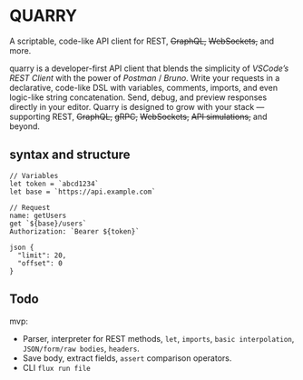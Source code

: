 # QUARRY

A scriptable, code-like API client for REST, ~~GraphQL,~~ ~~WebSockets,~~ and more.

quarry is a developer-first API client that blends the simplicity of *VSCode’s REST Client* with the power of *Postman* / *Bruno*. Write your requests in a declarative, code-like DSL with variables, comments, imports, and even logic-like string concatenation. Send, debug, and preview responses directly in your editor. Quarry is designed to grow with your stack — supporting REST, ~~GraphQL,~~ ~~gRPC,~~ ~~WebSockets,~~ ~~API simulations,~~ and beyond.

## syntax and structure

```qa
// Variables
let token = `abcd1234`
let base = `https://api.example.com`

// Request
name: getUsers
get `${base}/users`
Authorization: `Bearer ${token}`

json {
  "limit": 20,
  "offset": 0
}

```

## Todo

mvp:

- Parser, interpreter for REST methods, `let`, `imports`, `basic interpolation`, `JSON/form/raw bodies`, `headers`.
- Save body, extract fields, `assert` comparison operators.
- CLI `flux run file`
